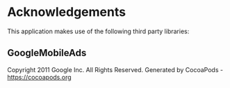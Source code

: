 # Acknowledgements
This application makes use of the following third party libraries:

## GoogleMobileAds

Copyright 2011 Google Inc. All Rights Reserved.
Generated by CocoaPods - https://cocoapods.org

